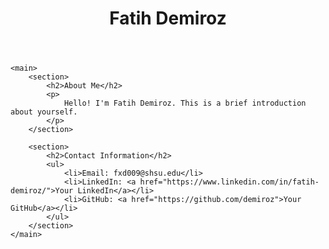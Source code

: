 <!DOCTYPE html>
<html lang="en">
<head>
    <meta charset="UTF-8">
    <meta name="viewport" content="width=device-width, initial-scale=1.0">
    <title>Your Name - Personal Page</title>
</head>
<body>
    <header>
        <h1>Fatih Demiroz</h1>
    </header>

    <main>
        <section>
            <h2>About Me</h2>
            <p>
                Hello! I'm Fatih Demiroz. This is a brief introduction about yourself.
            </p>
        </section>

        <section>
            <h2>Contact Information</h2>
            <ul>
                <li>Email: fxd009@shsu.edu</li>
                <li>LinkedIn: <a href="https://www.linkedin.com/in/fatih-demiroz/">Your LinkedIn</a></li>
                <li>GitHub: <a href="https://github.com/demiroz">Your GitHub</a></li>
            </ul>
        </section>
    </main>
</body>
</html>
